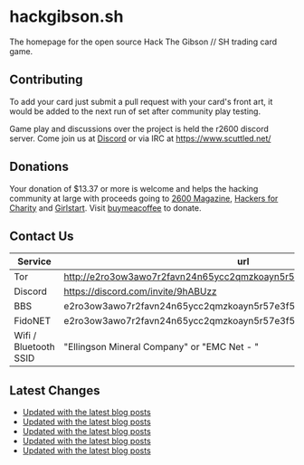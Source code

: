 # hackgibson.sh
The homepage for the open source Hack The Gibson // SH trading card game.


## Contributing

To add your card just submit a pull request with your card's front art, it would be added to the next run of set after community play testing.

Game play and discussions over the project is held the r2600 discord server. Come join us at [Discord](https://discord.com/invite/9hABUzz) or via IRC at https://www.scuttled.net/


## Donations

Your donation of $13.37 or more is welcome and helps the hacking community at large with proceeds going to [2600 Magazine](https://2600.com/), [Hackers for Charity](https://hackersforcharity.org) and [Girlstart](https://girlstart.org).  Visit [buymeacoffee](https://www.buymeacoffee.com/hackgibson.sh) to donate.


## Contact Us

Service | url
-|-
Tor | http://e2ro3ow3awo7r2favn24n65ycc2qmzkoayn5r57e3f56nvjwdcgg32ad.onion
Discord | https://discord.com/invite/9hABUzz
BBS | e2ro3ow3awo7r2favn24n65ycc2qmzkoayn5r57e3f56nvjwdcgg32ad.onion:23
FidoNET | e2ro3ow3awo7r2favn24n65ycc2qmzkoayn5r57e3f56nvjwdcgg32ad.onion:24554
Wifi / Bluetooth SSID | "Ellingson Mineral Company" or "EMC Net - <fidonet address>"

## Latest Changes
<!-- BLOG-POST-LIST:START -->
- [Updated with the latest blog posts](https://github.com/DFW2600/hackgibson.sh/commit/ec477495af846b9fd89ef87027f63b02c6b98475)
- [Updated with the latest blog posts](https://github.com/DFW2600/hackgibson.sh/commit/576d3fa37984cc8da6ff76f6c21ff02e035dc1d3)
- [Updated with the latest blog posts](https://github.com/DFW2600/hackgibson.sh/commit/8ededec49760bde72e21e835b4bee8a538d12c06)
- [Updated with the latest blog posts](https://github.com/DFW2600/hackgibson.sh/commit/3f32e8006459010b344a7c2408a9bcef3f9b72b5)
- [Updated with the latest blog posts](https://github.com/DFW2600/hackgibson.sh/commit/3cf9a63f4477131e6e834ebb9bc55732eb4d5a5d)
<!-- BLOG-POST-LIST:END -->
